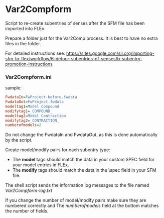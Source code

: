 # Var2Compform
Script to re-create subentries of senses after the SFM file has been imported into FLEx.

Prepare a folder just for the Var2Comp process.  It is best to have no extra files in the folder.

For detailed instructions see: https://sites.google.com/sil.org/importing-sfm-to-flex/workflow/6-detour-subentries-of-senses/b-subentry-promotion-instructions

### Var2Compform.ini
sample:
```ini
FwdataIn=FwProject-before.fwdata
FwdataOut=FwProject.fwdata
modeltag1=Model Compound
modifytag1=_COMPOUND_
modeltag2=Model Contraction
modifytag2=_CONTRACTION_
numberofmodels=2
```
Do not change the FwdataIn and FwdataOut, as this is done automatically by the script.

Create model/modify pairs for each subentry type:
* The **model** tags should match the data in your custom SPEC field for your model entries in FLEx.
* The **modify** tags should match the data in the \spec field in your SFM file.

The shell script sends the information log messages to the file named *Var2Compform-log.txt*

If you change the number of model/modify pairs make sure they are numbered correctly and
The _numberofmodels_ field at the bottom matches the number of fields.

